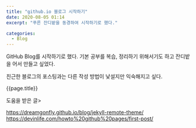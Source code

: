 ```yaml
---
title: "github.io 블로그 시작하기"
date: 2020-08-05 01:14
excerpt: "푸른 잔디밭을 동경하여 시작하기로 했다."

categories:
  - Blog
---
```


GitHub Blog를 시작하기로 했다. 
기본 공부를 복습, 정리하기 위해서기도 하고 잔디밭을 어서 만들고 싶었다.

친근한 블로그의 포스팅과는 다른 작성 방법이 낯설지만 익숙해지고 싶다.

{{page.title}}

도움을 받은 글>

https://dreamgonfly.github.io/blog/jekyll-remote-theme/
https://devinlife.com/howto%20github%20pages/first-post/
